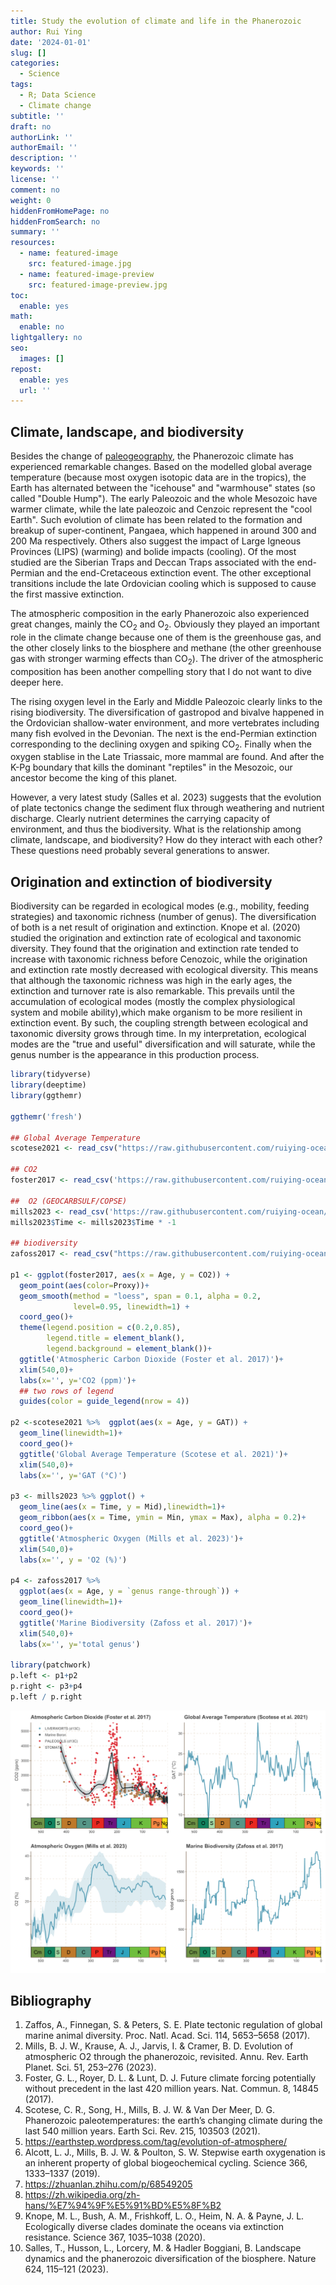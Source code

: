 ```yaml
---
title: Study the evolution of climate and life in the Phanerozoic
author: Rui Ying
date: '2024-01-01'
slug: []
categories:
  - Science
tags:
  - R; Data Science
  - Climate change
subtitle: ''
draft: no
authorLink: ''
authorEmail: ''
description: ''
keywords: ''
license: ''
comment: no
weight: 0
hiddenFromHomePage: no
hiddenFromSearch: no
summary: ''
resources:
  - name: featured-image
    src: featured-image.jpg
  - name: featured-image-preview
    src: featured-image-preview.jpg
toc:
  enable: yes
math:
  enable: no
lightgallery: no
seo:
  images: []
repost:
  enable: yes
  url: ''
---
```



## Climate, landscape, and biodiversity
Besides the change of [paleogeography](https://www.ruiying.online/2023-12-30-a-series-of-paleogeography-maps/), the Phanerozoic climate has experienced remarkable changes. Based on the modelled global average temperature (because most oxygen isotopic data are in the tropics), the Earth has alternated between the "icehouse" and "warmhouse" states (so called "Double Hump"). The early Paleozoic and the whole Mesozoic have warmer climate, while the late paleozoic and Cenzoic represent the "cool Earth". Such evolution of climate has been related to the formation and breakup of super-continent, Pangaea, which happened in around 300 and 200 Ma respectively. Others also suggest the impact of Large Igneous Provinces (LIPS) (warming) and bolide impacts (cooling). Of the most studied are the Siberian Traps and Deccan Traps associated with the end-Permian and the end-Cretaceous extinction event. The other exceptional transitions include the late Ordovician cooling which is supposed to cause the first massive extinction.

The atmospheric composition in the early Phanerozoic also experienced great changes, mainly the CO<sub>2</sub> and O<sub>2</sub>. Obviously they played an important role in the climate change because one of them is the greenhouse gas, and the other closely links to the biosphere and methane (the other greenhouse gas with stronger warming effects than CO<sub>2</sub>). The driver of the atmospheric composition has been another compelling story that I do not want to dive deeper here. 

The rising oxygen level in the Early and Middle Paleozoic clearly links to the rising biodiversity. The diversification of gastropod and bivalve happened in the Ordovician shallow-water environment, and more vertebrates including many fish evolved in the Devonian. The next is the end-Permian extinction corresponding to the declining oxygen and spiking CO<sub>2</sub>. Finally when the oxygen stablise in the Late Triassaic, more mammal are found. And after the K-Pg boundary that kills the dominant "reptiles" in the Mesozoic, our ancestor become the king of this planet.

However, a very latest study (Salles et al. 2023) suggests that the evolution of plate tectonics change the sediment flux through weathering and nutrient discharge. Clearly nutrient determines the carrying capacity of environment, and thus the biodiversity. What is the relationship among climate, landscape, and biodiversity? How do they interact with each other? These questions need probably several generations to answer.

## Origination and extinction of biodiversity
Biodiversity can be regarded in ecological modes (e.g., mobility, feeding strategies) and taxonomic richness (number of genus). The diversification of both is a net result of origination and extinction. Knope et al. (2020) studied the origination and extinction rate of ecological and taxonomic diversity. They found that the origination and extinction rate tended to increase with taxonomic richness before Cenozoic, while the origination and extinction rate mostly decreased with ecological diversity. This means that although the taxonomic richness was high in the early ages, the extinction and turnover rate is also remarkable. This prevails until the accumulation of ecological modes (mostly the complex physiological system and mobile ability),which make organism to be more resilient in extinction event. By such, the coupling strength between ecological and taxonomic diversity grows through time. In my interpretation, ecological modes are the "true and useful" diversification and will saturate, while the genus number is the appearance in this production process.


```R
library(tidyverse)
library(deeptime)
library(ggthemr)

ggthemr('fresh')

## Global Average Temperature
scotese2021 <- read_csv("https://raw.githubusercontent.com/ruiying-ocean/phanerozoic_data/main/phanerozoic_data/Scotese2021.csv")

## CO2
foster2017 <- read_csv('https://raw.githubusercontent.com/ruiying-ocean/phanerozoic_data/main/phanerozoic_data/Foster2017.csv')

##  O2 (GEOCARBSULF/COPSE)
mills2023 <- read_csv('https://raw.githubusercontent.com/ruiying-ocean/phanerozoic_data/main/phanerozoic_data/Mills_etal_2023_AREPS_O2.csv')
mills2023$Time <- mills2023$Time * -1

## biodiversity
zafoss2017 <- read_csv("https://raw.githubusercontent.com/ruiying-ocean/phanerozoic_data/main/phanerozoic_data/ContinuousTimeSeries.csv")

p1 <- ggplot(foster2017, aes(x = Age, y = CO2)) +
  geom_point(aes(color=Proxy))+
  geom_smooth(method = "loess", span = 0.1, alpha = 0.2,
              level=0.95, linewidth=1) +
  coord_geo()+
  theme(legend.position = c(0.2,0.85),
        legend.title = element_blank(),
        legend.background = element_blank())+
  ggtitle('Atmospheric Carbon Dioxide (Foster et al. 2017)')+
  xlim(540,0)+
  labs(x='', y='CO2 (ppm)')+
  ## two rows of legend
  guides(color = guide_legend(nrow = 4))

p2 <-scotese2021 %>%  ggplot(aes(x = Age, y = GAT)) +
  geom_line(linewidth=1)+
  coord_geo()+
  ggtitle('Global Average Temperature (Scotese et al. 2021)')+
  xlim(540,0)+
  labs(x='', y='GAT (°C)')

p3 <- mills2023 %>% ggplot() +
  geom_line(aes(x = Time, y = Mid),linewidth=1)+
  geom_ribbon(aes(x = Time, ymin = Min, ymax = Max), alpha = 0.2)+
  coord_geo()+
  ggtitle('Atmospheric Oxygen (Mills et al. 2023)')+
  xlim(540,0)+
  labs(x='', y = 'O2 (%)')

p4 <- zafoss2017 %>% 
  ggplot(aes(x = Age, y = `genus range-through`)) +
  geom_line(linewidth=1)+
  coord_geo()+
  ggtitle('Marine Biodiversity (Zafoss et al. 2017)')+
  xlim(540,0)+
  labs(x='', y='total genus')

library(patchwork)
p.left <- p1+p2
p.right <- p3+p4
p.left / p.right
```

![](images/img.png)

## Bibliography
1. Zaffos, A., Finnegan, S. & Peters, S. E. Plate tectonic regulation of global marine animal diversity. Proc. Natl. Acad. Sci. 114, 5653–5658 (2017).
2. Mills, B. J. W., Krause, A. J., Jarvis, I. & Cramer, B. D. Evolution of atmospheric O2 through the phanerozoic, revisited. Annu. Rev. Earth Planet. Sci. 51, 253–276 (2023).
3. Foster, G. L., Royer, D. L. & Lunt, D. J. Future climate forcing potentially without precedent in the last 420 million years. Nat. Commun. 8, 14845 (2017).
4. Scotese, C. R., Song, H., Mills, B. J. W. & Van Der Meer, D. G. Phanerozoic paleotemperatures: the earth’s changing climate during the last 540 million years. Earth Sci. Rev. 215, 103503 (2021).
5. https://earthstep.wordpress.com/tag/evolution-of-atmosphere/
6. Alcott, L. J., Mills, B. J. W. & Poulton, S. W. Stepwise earth oxygenation is an inherent property of global biogeochemical cycling. Science 366, 1333–1337 (2019).
7. https://zhuanlan.zhihu.com/p/68549205
8. https://zh.wikipedia.org/zh-hans/%E7%94%9F%E5%91%BD%E5%8F%B2
9. Knope, M. L., Bush, A. M., Frishkoff, L. O., Heim, N. A. & Payne, J. L. Ecologically diverse clades dominate the oceans via extinction resistance. Science 367, 1035–1038 (2020).
10. Salles, T., Husson, L., Lorcery, M. & Hadler Boggiani, B. Landscape dynamics and the phanerozoic diversification of the biosphere. Nature 624, 115–121 (2023).


